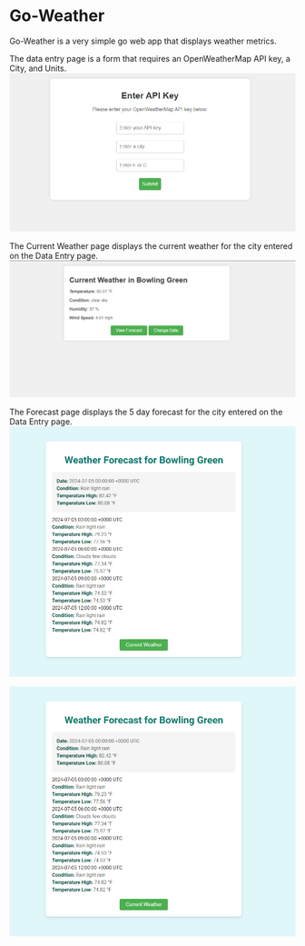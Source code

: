 # Go-Weather

Go-Weather is a very simple go web app that displays weather metrics.

The data entry page is a form that requires an OpenWeatherMap API key, a City, and Units.
![Data Entry](https://github.com/atmassey/go-weather/blob/main/docs/data_entry.png?raw=true)

The Current Weather page displays the current weather for the city entered on the Data Entry page.
![Current Weather](https://github.com/atmassey/go-weather/blob/main/docs/current_weather.png?raw=true)

The Forecast page displays the 5 day forecast for the city entered on the Data Entry page.
![Forecast](https://github.com/atmassey/go-weather/blob/main/docs/forecast.png?raw=true)

![Forecast](https://github.com/atmassey/go-weather/blob/main/docs/forecast_weather.png?raw=true)